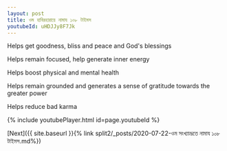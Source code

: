 ```yaml
---
layout: post
title: ওম হাবিরহারায়ে নামায ১০৮ টাইমস
youtubeId: uHDJJy8F7Jk
---
```

 
 
Helps get goodness, bliss and peace and God's blessings
 
Helps remain focused, help generate inner energy 
 
Helps boost physical and mental health 
 
Helps remain grounded and generates a sense of gratitude towards the greater power 
 
Helps reduce bad karma
 
 
 
 


{% include youtubePlayer.html id=page.youtubeId %}
 
[Next]({{ site.baseurl }}{% link  split2/_posts/2020-07-22-ওম সংখ্যাভ্রূতে নামায ১০৮ টাইমস.md%})
 
